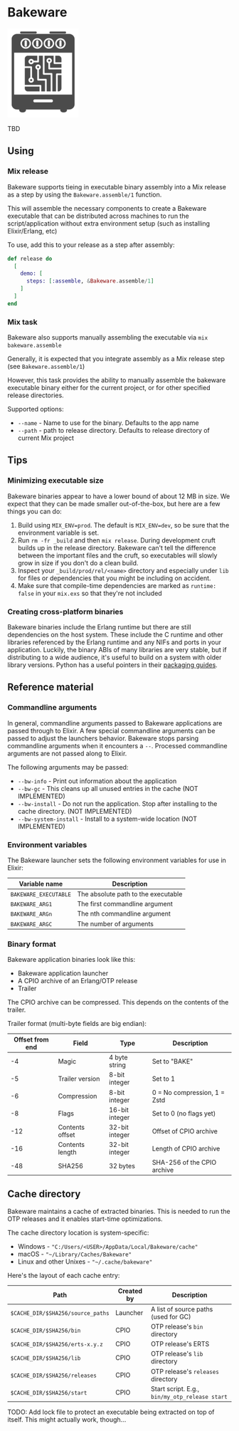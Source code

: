 # Bakeware

![The Bakeware oven](assets/bakeware_logo200.png)

TBD

## Using

### Mix release

Bakeware supports tieing in executable binary assembly into a Mix release
as a step by using the `Bakeware.assemble/1` function.

<!-- ASSEMBLE !-->
This will assemble the necessary components to create a Bakeware executable
that can be distributed across machines to run the script/application without
extra environment setup (such as installing Elixir/Erlang, etc)

To use, add this to your release as a step after assembly:

```elixir
def release do
  [
    demo: [
      steps: [:assemble, &Bakeware.assemble/1]
    ]
  ]
end
```
<!-- ASSEMBLE !-->

### Mix task

Bakeware also supports manually assembling the executable via `mix bakeware.assemble`

<!-- ASSEMBLE_TASK !-->
Generally, it is expected that you integrate assembly as a Mix release
step (see `Bakeware.assemble/1`)

However, this task provides the ability to manually assemble the bakeware executable
binary either for the current project, or for other specified release directories.

Supported options:

* `--name` - Name to use for the binary. Defaults to the app name
* `--path` - path to release directory. Defaults to release directory
  of current Mix project
<!-- ASSEMBLE_TASK !-->

## Tips

### Minimizing executable size

Bakeware binaries appear to have a lower bound of about 12 MB in size. We expect
that they can be made smaller out-of-the-box, but here are a few things you can
do:

1. Build using `MIX_ENV=prod`. The default is `MIX_ENV=dev`, so be sure that the
   environment variable is set.
2. Run `rm -fr _build` and then `mix release`. During development cruft builds
   up in the release directory. Bakeware can't tell the difference between the
   important files and the cruft, so executables will slowly grow in size if you
   don't do a clean build.
3. Inspect your `_build/prod/rel/<name>` directory and especially under `lib`
   for files or dependencies that you might be including on accident.
4. Make sure that compile-time dependencies are marked as `runtime: false` in
   your `mix.exs` so that they're not included

### Creating cross-platform binaries

Bakeware binaries include the Erlang runtime but there are still dependencies on
the host system. These include the C runtime and other libraries referenced by
the Erlang runtime and any NIFs and ports in your application. Luckily, the
binary ABIs of many libraries are very stable, but if distributing to a wide
audience, it's useful to build on a system with older library versions. Python
has a useful pointers in their [packaging
guides](https://packaging.python.org/guides/packaging-binary-extensions/#building-binary-extensions).

## Reference material

### Commandline arguments

In general, commandline arguments passed to Bakeware applications are passed through to Elixir. A few special commandline arguments can be passed to adjust the launchers behavior. Bakeware stops parsing commandline arguments when it encounters a `--`. Processed commandline arguments are not passed along to Elixir.

The following arguments may be passed:

* `--bw-info` - Print out information about the application
* `--bw-gc` - This cleans up all unused entries in the cache (NOT IMPLEMENTED)
* `--bw-install` - Do not run the application. Stop after installing to the cache directory. (NOT IMPLEMENTED)
* `--bw-system-install` - Install to a system-wide location (NOT IMPLEMENTED)

### Environment variables

The Bakeware launcher sets the following environment variables for use in Elixir:

Variable name                       | Description
 ---------------------------------- | --------------------------
`BAKEWARE_EXECUTABLE`               | The absolute path to the executable
`BAKEWARE_ARG1`                     | The first commandline argument
`BAKEWARE_ARGn`                     | The nth commandline argument
`BAKEWARE_ARGC`                     | The number of arguments

### Binary format

Bakeware application binaries look like this:

* Bakeware application launcher
* A CPIO archive of an Erlang/OTP release
* Trailer

The CPIO archive can be compressed. This depends on the contents of the trailer.

Trailer format (multi-byte fields are big endian):

Offset from end | Field           | Type           | Description
 -------------- | --------------- | -------------- | -----------
-4              | Magic           | 4 byte string  | Set to "BAKE"
-5              | Trailer version | 8-bit integer  | Set to 1
-6              | Compression     | 8-bit integer  | 0 = No compression, 1 = Zstd
-8              | Flags           | 16-bit integer | Set to 0 (no flags yet)
-12             | Contents offset | 32-bit integer | Offset of CPIO archive
-16             | Contents length | 32-bit integer | Length of CPIO archive
-48             | SHA256          | 32 bytes       | SHA-256 of the CPIO archive

## Cache directory

Bakeware maintains a cache of extracted binaries. This is needed to run the
OTP releases and it enables start-time optimizations.

The cache directory location is system-specific:

* Windows - `"C:/Users/<USER>/AppData/Local/Bakeware/cache"`
* macOS - `"~/Library/Caches/Bakeware"`
* Linux and other Unixes - `"~/.cache/bakeware"`

Here's the layout of each cache entry:

Path                                | Created by | Description
 ---------------------------------- | ---------- | --------------------------
`$CACHE_DIR/$SHA256/source_paths`   | Launcher   | A list of source paths (used for GC)
`$CACHE_DIR/$SHA256/bin`            | CPIO       | OTP release's `bin` directory
`$CACHE_DIR/$SHA256/erts-x.y.z`     | CPIO       | OTP release's ERTS
`$CACHE_DIR/$SHA256/lib`            | CPIO       | OTP release's `lib` directory
`$CACHE_DIR/$SHA256/releases`       | CPIO       | OTP release's `releases` directory
`$CACHE_DIR/$SHA256/start`          | CPIO       | Start script. E.g., `bin/my_otp_release start`

TODO: Add lock file to protect an executable being extracted on top of itself.
This might actually work, though...
